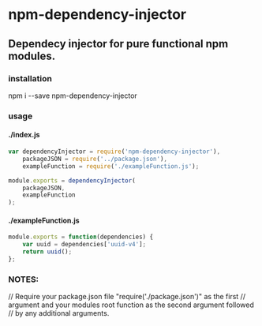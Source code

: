 # npm-dependency-injector
## Dependecy injector for pure functional npm modules.
### installation
npm i --save npm-dependency-injector
### usage
#### ./index.js
```javascript
var dependencyInjector = require('npm-dependency-injector'),
    packageJSON = require('../package.json'),
    exampleFunction = require('./exampleFunction.js');

module.exports = dependencyInjector(
    packageJSON,
    exampleFunction
);
```
#### ./exampleFunction.js
```javascript
module.exports = function(dependencies) {
    var uuid = dependencies['uuid-v4'];
    return uuid();
};
```
### NOTES:
// Require your package.json file "require('./package.json')" as the first
// argument and your modules root function as the second argument followed
// by any additional arguments.
